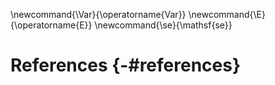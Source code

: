 

\newcommand{\Var}{\operatorname{Var}}
\newcommand{\E}{\operatorname{E}}
\newcommand{\se}{\mathsf{se}}

# References {-#references}

